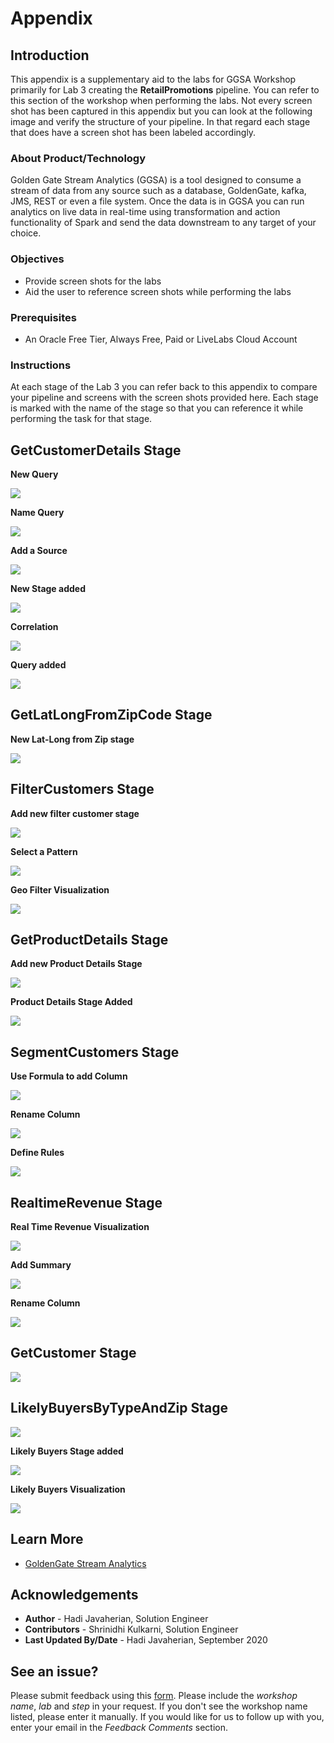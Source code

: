 
# Appendix

## Introduction
This appendix is a supplementary aid to the labs for GGSA Workshop primarily for Lab 3 creating the **RetailPromotions** pipeline.  You can refer to this section of the workshop when performing the labs.  Not every screen shot has been captured in this appendix but you can look at the following image and verify the structure of your pipeline.  In that regard each stage that does have a screen shot has been labeled accordingly.


### About Product/Technology
Golden Gate Stream Analytics (GGSA) is a tool designed to consume a stream of data from any source such as a database, GoldenGate, kafka, JMS, REST or even a file system.  Once the data is in GGSA you can run analytics on live data in real-time using transformation and action functionality of Spark and send the data downstream to any target of your choice.

### Objectives
- Provide screen shots for the labs
- Aid the user to reference screen shots while performing the labs

### Prerequisites

* An Oracle Free Tier, Always Free, Paid or LiveLabs Cloud Account

### Instructions
At each stage of the Lab 3 you can refer back to this appendix to compare your pipeline and screens with the screen shots provided here.  Each stage is marked with the name of the stage so that you can reference it while performing the task for that stage.


## GetCustomerDetails Stage
**New Query**

![](./images/orderstreamstage2.png)

**Name Query**

![](./images/orderstreamstage3.png)

**Add a Source**

![](./images/getcustomerdetails2.png)

**New Stage added**

![](./images/getcustomerdetails3.png)

**Correlation**

![](./images/getcustomerdetails4.png)

**Query added**

![](./images/getcustomerdetails5.png)


## GetLatLongFromZipCode Stage

**New Lat-Long from Zip stage**

![](./images/getlatlongfromzipcode.png)

## FilterCustomers Stage

**Add new filter customer stage**

![](./images/filtercustomers.png)

**Select a Pattern**

![](./images/geofilterpattern.png)

**Geo Filter Visualization**

![](./images/geofiltervisual.png)

## GetProductDetails Stage

**Add new Product Details Stage**

![](./images/getproductdetails.png)

**Product Details Stage Added**

![](./images/getproductdetails2.png)


## SegmentCustomers Stage

**Use Formula to add Column**

![](./images/discountoffered.png)


**Rename Column**

![](./images/newaddedfields.png)

**Define Rules**

![](./images/goldcustomers.png)


## RealtimeRevenue Stage

**Real Time Revenue Visualization**

![](./images/revenuebycustomersegment.png)


**Add Summary**

![](./images/rtrvenuesummaries.png)

**Rename Column**

![](./images/rtrvenuesummariesrename.png)


## GetCustomer Stage

![](./images/getcustomer.png)


## LikelyBuyersByTypeAndZip Stage



![](./images/likelybuyersbytypeandzip.png)


**Likely Buyers Stage added**

![](./images/likelybuyersbytypeandzipgroups.png)

**Likely Buyers Visualization**

![](./images/likelybuyersbytypeandzipvisual.png)

## Learn More

* [GoldenGate Stream Analytics](https://www.oracle.com/middleware/technologies)

## Acknowledgements

* **Author** - Hadi Javaherian, Solution Engineer
* **Contributors** - Shrinidhi Kulkarni, Solution Engineer
* **Last Updated By/Date** - Hadi Javaherian, September 2020

## See an issue?
Please submit feedback using this [form](https://apexapps.oracle.com/pls/apex/f?p=133:1:::::P1_FEEDBACK:1). Please include the *workshop name*, *lab* and *step* in your request.  If you don't see the workshop name listed, please enter it manually. If you would like for us to follow up with you, enter your email in the *Feedback Comments* section.
